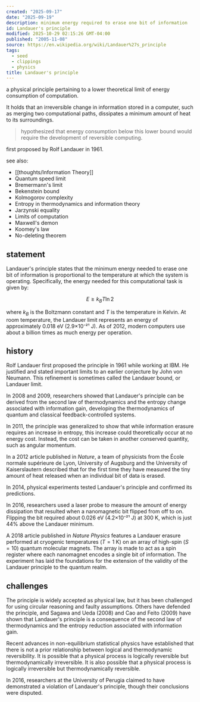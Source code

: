 ```yaml
---
created: "2025-09-17"
date: "2025-09-19"
description: minimum energy required to erase one bit of information
id: Landauer's principle
modified: 2025-10-29 02:15:26 GMT-04:00
published: "2005-11-08"
source: https://en.wikipedia.org/wiki/Landauer%27s_principle
tags:
  - seed
  - clippings
  - physics
title: Landauer's principle
---
```


a physical principle pertaining to a lower theoretical limit of energy consumption of computation.

It holds that an irreversible change in information stored in a computer, such as merging two computational paths, dissipates a minimum amount of heat to its surroundings.

> hypothesized that energy consumption below this lower bound would require the development of reversible computing.

first proposed by Rolf Landauer in 1961.

see also:

- [[thoughts/Information Theory]]
- Quantum speed limit
- Bremermann's limit
- Bekenstein bound
- Kolmogorov complexity
- Entropy in thermodynamics and information theory
- Jarzynski equality
- Limits of computation
- Maxwell's demon
- Koomey's law
- No-deleting theorem

## statement

Landauer's principle states that the minimum energy needed to erase one bit of information is proportional to the temperature at which the system is operating. Specifically, the energy needed for this computational task is given by:

$$E \geq k_B T \ln 2$$

where $k_B$ is the Boltzmann constant and $T$ is the temperature in Kelvin. At room temperature, the Landauer limit represents an energy of approximately 0.018 eV (2.9×10⁻²¹ J). As of 2012, modern computers use about a billion times as much energy per operation.

## history

Rolf Landauer first proposed the principle in 1961 while working at IBM. He justified and stated important limits to an earlier conjecture by John von Neumann. This refinement is sometimes called the Landauer bound, or Landauer limit.

In 2008 and 2009, researchers showed that Landauer's principle can be derived from the second law of thermodynamics and the entropy change associated with information gain, developing the thermodynamics of quantum and classical feedback-controlled systems.

In 2011, the principle was generalized to show that while information erasure requires an increase in entropy, this increase could theoretically occur at no energy cost. Instead, the cost can be taken in another conserved quantity, such as angular momentum.

In a 2012 article published in _Nature_, a team of physicists from the École normale supérieure de Lyon, University of Augsburg and the University of Kaiserslautern described that for the first time they have measured the tiny amount of heat released when an individual bit of data is erased.

In 2014, physical experiments tested Landauer's principle and confirmed its predictions.

In 2016, researchers used a laser probe to measure the amount of energy dissipation that resulted when a nanomagnetic bit flipped from off to on. Flipping the bit required about 0.026 eV (4.2×10⁻²¹ J) at 300 K, which is just 44% above the Landauer minimum.

A 2018 article published in _Nature Physics_ features a Landauer erasure performed at cryogenic temperatures ($T = 1$ K) on an array of high-spin ($S = 10$) quantum molecular magnets. The array is made to act as a spin register where each nanomagnet encodes a single bit of information. The experiment has laid the foundations for the extension of the validity of the Landauer principle to the quantum realm.

## challenges

The principle is widely accepted as physical law, but it has been challenged for using circular reasoning and faulty assumptions. Others have defended the principle, and Sagawa and Ueda (2008) and Cao and Feito (2009) have shown that Landauer's principle is a consequence of the second law of thermodynamics and the entropy reduction associated with information gain.

Recent advances in non-equilibrium statistical physics have established that there is not a prior relationship between logical and thermodynamic reversibility. It is possible that a physical process is logically reversible but thermodynamically irreversible. It is also possible that a physical process is logically irreversible but thermodynamically reversible.

In 2016, researchers at the University of Perugia claimed to have demonstrated a violation of Landauer's principle, though their conclusions were disputed.
